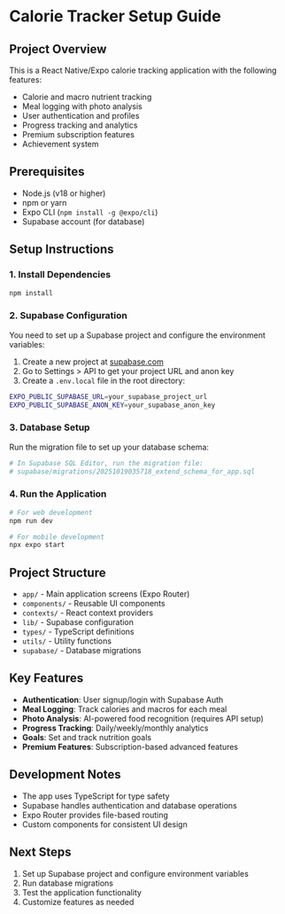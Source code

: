 # Calorie Tracker Setup Guide

## Project Overview
This is a React Native/Expo calorie tracking application with the following features:
- Calorie and macro nutrient tracking
- Meal logging with photo analysis
- User authentication and profiles
- Progress tracking and analytics
- Premium subscription features
- Achievement system

## Prerequisites
- Node.js (v18 or higher)
- npm or yarn
- Expo CLI (`npm install -g @expo/cli`)
- Supabase account (for database)

## Setup Instructions

### 1. Install Dependencies
```bash
npm install
```

### 2. Supabase Configuration
You need to set up a Supabase project and configure the environment variables:

1. Create a new project at [supabase.com](https://supabase.com)
2. Go to Settings > API to get your project URL and anon key
3. Create a `.env.local` file in the root directory:
```bash
EXPO_PUBLIC_SUPABASE_URL=your_supabase_project_url
EXPO_PUBLIC_SUPABASE_ANON_KEY=your_supabase_anon_key
```

### 3. Database Setup
Run the migration file to set up your database schema:
```bash
# In Supabase SQL Editor, run the migration file:
# supabase/migrations/20251019035718_extend_schema_for_app.sql
```

### 4. Run the Application
```bash
# For web development
npm run dev

# For mobile development
npx expo start
```

## Project Structure
- `app/` - Main application screens (Expo Router)
- `components/` - Reusable UI components
- `contexts/` - React context providers
- `lib/` - Supabase configuration
- `types/` - TypeScript definitions
- `utils/` - Utility functions
- `supabase/` - Database migrations

## Key Features
- **Authentication**: User signup/login with Supabase Auth
- **Meal Logging**: Track calories and macros for each meal
- **Photo Analysis**: AI-powered food recognition (requires API setup)
- **Progress Tracking**: Daily/weekly/monthly analytics
- **Goals**: Set and track nutrition goals
- **Premium Features**: Subscription-based advanced features

## Development Notes
- The app uses TypeScript for type safety
- Supabase handles authentication and database operations
- Expo Router provides file-based routing
- Custom components for consistent UI design

## Next Steps
1. Set up Supabase project and configure environment variables
2. Run database migrations
3. Test the application functionality
4. Customize features as needed
